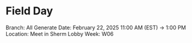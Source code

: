 # Field Day

Branch: All Generate
Date: February 22, 2025 11:00 AM (EST) → 1:00 PM
Location: Meet in Sherm Lobby
Week: W06